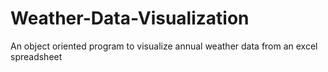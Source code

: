 # Weather-Data-Visualization
An object oriented program to visualize annual weather data from an excel spreadsheet
